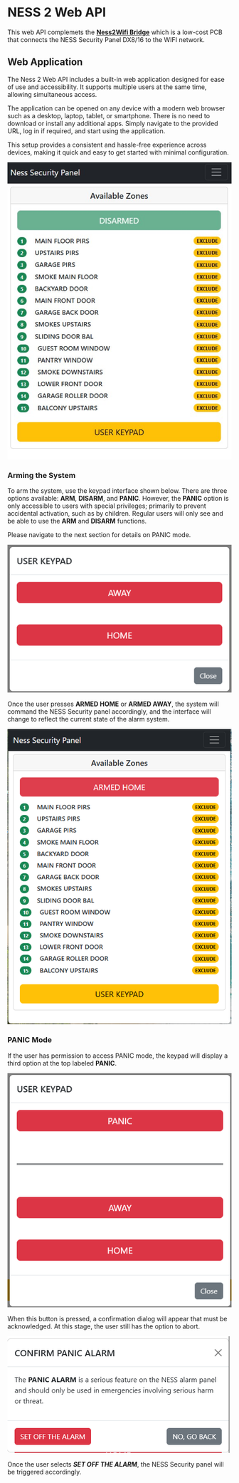 # NESS 2 Web API

This web API complemets the **[Ness2Wifi Bridge](https://github.com/afkiwers/ness2web_pcb)** which is a low-cost PCB that connects the NESS Security Panel DX8/16 to the WIFI network. 

## Web Application
The Ness 2 Web API includes a built-in web application designed for ease of use and accessibility. It supports multiple users at the same time, allowing simultaneous access.

The application can be opened on any device with a modern web browser such as a desktop, laptop, tablet, or smartphone. There is no need to download or install any additional apps. Simply navigate to the provided URL, log in if required, and start using the application.

This setup provides a consistent and hassle-free experience across devices, making it quick and easy to get started with minimal configuration.

![Web Interface](images/web_interface.png)

### Arming the System
To arm the system, use the keypad interface shown below. There are three options available: **ARM**, **DISARM**, and **PANIC**. However, the **PANIC** option is only accessible to users with special privileges; primarily to prevent accidental activation, such as by children. Regular users will only see and be able to use the **ARM** and **DISARM** functions.

Please navigate to the next section for details on PANIC mode.

![Web User Keypad](images/web_user_keypad.png)

Once the user presses **ARMED HOME** or **ARMED AWAY**, the system will command the NESS Security panel accordingly, and the interface will change to reflect the current state of the alarm system.

![Web User Keypad - ARMED Away](images/web_interface_armed_home.png)

### PANIC Mode

If the user has permission to access PANIC mode, the keypad will display a third option at the top labeled **PANIC**.

![Web User Keypad - Panic](images/web_user_keypad_panic.png)

When this button is pressed, a confirmation dialog will appear that must be acknowledged. At this stage, the user still has the option to abort.

![Web User Keypad - Panic ACK](images/web_user_keypad_panic_ack.png)

Once the user selects ***SET OFF THE ALARM***, the NESS Security panel will be triggered accordingly.
